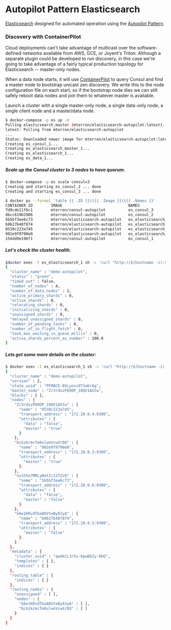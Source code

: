 Autopilot Pattern Elasticsearch
==========

[Elasticsearch](https://www.elastic.co/products) designed for automated operation using the [Autopilot Pattern](http://autopilotpattern.io/).

### Discovery with ContainerPilot
Cloud deployments can't take advantage of multicast over the software-defined networks available from AWS, GCE, or Joyent's Triton. Although a separate plugin could be developed to run discovery, in this case we're going to take advantage of a fairly typical production topology for Elasticsearch -- master-only nodes.

When a data node starts, it will use [ContainerPilot](https://github.com/joyent/containerpilot) to query Consul and find a master node to bootstrap unicast zen discovery. We write this to the node configuration file on each start, so if the bootstrap node dies we can still safely reboot data nodes and join them to whatever master is available.

Launch a cluster with a single master-only node, a single data-only node, a single client node and a master/data node.

```bash
$ docker-compose -p es up -d
Pulling elasticsearch_master (mterron/elasticsearch-autopilot:latest)...
latest: Pulling from mterron/elasticsearch-autopilot
...
Status: Downloaded newer image for mterron/elasticsearch-autopilot:latest
Creating es_consul_1...
Creating es_elasticsearch_master_1...
Creating es_elasticsearch_1...
Creating es_data_1...
```

##### Scale up the Consul cluster to 3 nodes to have quorum.
```bash
$ docker-compose -p es scale consul=3
Creating and starting es_consul_2 ... done
Creating and starting es_consul_3 ... done

$ docker ps --format 'table {{ .ID }}\t{{ .Image }}\t{{ .Names }}'
CONTAINER ID        IMAGE                             NAMES
7d9cde11f6c1        mterron/consul-autopilot          es_consul_3
dbcc619b2906        mterron/consul-autopilot          es_consul_2
5b5bf3ee6c73        mterron/elasticsearch-autopilot   es_elasticsearch_client_1
b8627b48f874        mterron/elasticsearch-autopilot   es_elasticsearch_data_1
0530c223a745        mterron/elasticsearch-autopilot   es_elasticsearch_master_1
902e9f9790e0        mterron/elasticsearch-autopilot   es_elasticsearch_1
154dd9e196f1        mterron/consul-autopilot          es_consul_1
```

##### Let's check the cluster health.
```bash
$docker exec -t es_elasticsearch_1 sh -c 'curl "http://$(hostname -i):9200/_cluster/health?pretty=true"'
{
  "cluster_name" : "demo-autopilot",
  "status" : "green",
  "timed_out" : false,
  "number_of_nodes" : 4,
  "number_of_data_nodes" : 2,
  "active_primary_shards" : 0,
  "active_shards" : 0,
  "relocating_shards" : 0,
  "initializing_shards" : 0,
  "unassigned_shards" : 0,
  "delayed_unassigned_shards" : 0,
  "number_of_pending_tasks" : 0,
  "number_of_in_flight_fetch" : 0,
  "task_max_waiting_in_queue_millis" : 0,
  "active_shards_percent_as_number" : 100.0
}
```

##### Lets get some more details on the cluster:
```bash
$ docker exec -t es_elasticsearch_1 sh -c 'curl "http://$(hostname -i):9200/_cluster/state?pretty=true"' 
{
  "cluster_name" : "demo-autopilot",
  "version" : 2,
  "state_uuid" : "PFRBCE-0SLynni9T1oKrAg",
  "master_node" : "Zr3rdszPQ9OP_10QV1AStw",
  "blocks" : { },
  "nodes" : {
    "Zr3rdszPQ9OP_10QV1AStw" : {
      "name" : "0530c223a745",
      "transport_address" : "172.20.0.4:9300",
      "attributes" : {
        "data" : "false",
        "master" : "true"
      }
    },
    "bcGzkrmcTeKulwnVcwXrDQ" : {
      "name" : "902e9f9790e0",
      "transport_address" : "172.20.0.3:9300",
      "attributes" : {
        "master" : "true"
      }
    },
    "ns1h5o7MRLyWotIc12fZvQ" : {
      "name" : "5b5bf3ee6c73",
      "transport_address" : "172.20.0.6:9300",
      "attributes" : {
        "data" : "false",
        "master" : "false"
      }
    },
    "k6e1KRvdTGaADVteBy0JyA" : {
      "name" : "b8627b48f874",
      "transport_address" : "172.20.0.5:9300",
      "attributes" : {
        "master" : "false"
      }
    }
  },
  "metadata" : {
    "cluster_uuid" : "qw4kCL3rSv-6pwBbIy-8bQ",
    "templates" : { },
    "indices" : { }
  },
  "routing_table" : {
    "indices" : { }
  },
  "routing_nodes" : {
    "unassigned" : [ ],
    "nodes" : {
      "k6e1KRvdTGaADVteBy0JyA" : [ ],
      "bcGzkrmcTeKulwnVcwXrDQ" : [ ]
    }
  }
}
```
